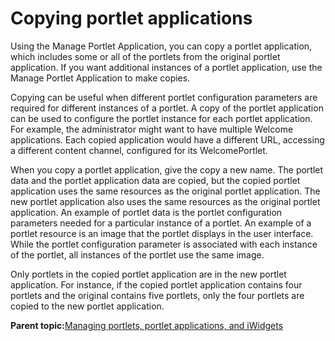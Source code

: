 # Copying portlet applications

Using the Manage Portlet Application, you can copy a portlet application, which includes some or all of the portlets from the original portlet application. If you want additional instances of a portlet application, use the Manage Portlet Application to make copies.

Copying can be useful when different portlet configuration parameters are required for different instances of a portlet. A copy of the portlet application can be used to configure the portlet instance for each portlet application. For example, the administrator might want to have multiple Welcome applications. Each copied application would have a different URL, accessing a different content channel, configured for its WelcomePortlet.

When you copy a portlet application, give the copy a new name. The portlet data and the portlet application data are copied, but the copied portlet application uses the same resources as the original portlet application. The new portlet application also uses the same resources as the original portlet application. An example of portlet data is the portlet configuration parameters needed for a particular instance of a portlet. An example of a portlet resource is an image that the portlet displays in the user interface. While the portlet configuration parameter is associated with each instance of the portlet, all instances of the portlet use the same image.

Only portlets in the copied portlet application are in the new portlet application. For instance, if the copied portlet application contains four portlets and the original contains five portlets, only the four portlets are copied to the new portlet application.

**Parent topic:**[Managing portlets, portlet applications, and iWidgets](../admin-system/adpltadmwork.md)

